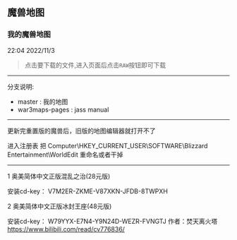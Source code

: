 ﻿## 魔兽地图
### 我的魔兽地图

22:04 2022/11/3


> 点击要下载的文件,进入页面后点击`RAW`按钮即可下载

---

分支说明:

* master : 我的地图
* war3maps-pages : jass manual

-----

更新完重置版的魔兽后，旧版的地图编辑器就打开不了

进入注册表
把 Computer\HKEY_CURRENT_USER\SOFTWARE\Blizzard Entertainment\WorldEdit 
重命名或者干掉

-----


1 奥美简体中文正版混乱之治(28元版)

安装cd-key：
V7M2ER-ZKME-V87XKN-JFDB-8TWPXH


2 奥美简体中文正版冰封王座(48元版)

安装cd-key：
W79YYX-E7N4-Y9N24D-WEZR-FVNGTJ 
作者：焚天离火塔 https://www.bilibili.com/read/cv776836/ 